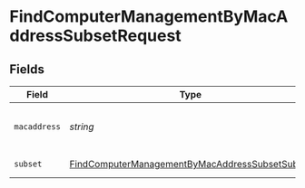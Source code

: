 # FindComputerManagementByMacAddressSubsetRequest


## Fields

| Field                                                                                                                       | Type                                                                                                                        | Required                                                                                                                    | Description                                                                                                                 |
| --------------------------------------------------------------------------------------------------------------------------- | --------------------------------------------------------------------------------------------------------------------------- | --------------------------------------------------------------------------------------------------------------------------- | --------------------------------------------------------------------------------------------------------------------------- |
| `macaddress`                                                                                                                | *string*                                                                                                                    | :heavy_check_mark:                                                                                                          | Computer Mac Address to filter by                                                                                           |
| `subset`                                                                                                                    | [FindComputerManagementByMacAddressSubsetSubset](../../models/operations/findcomputermanagementbymacaddresssubsetsubset.md) | :heavy_check_mark:                                                                                                          | Subset to filter by                                                                                                         |